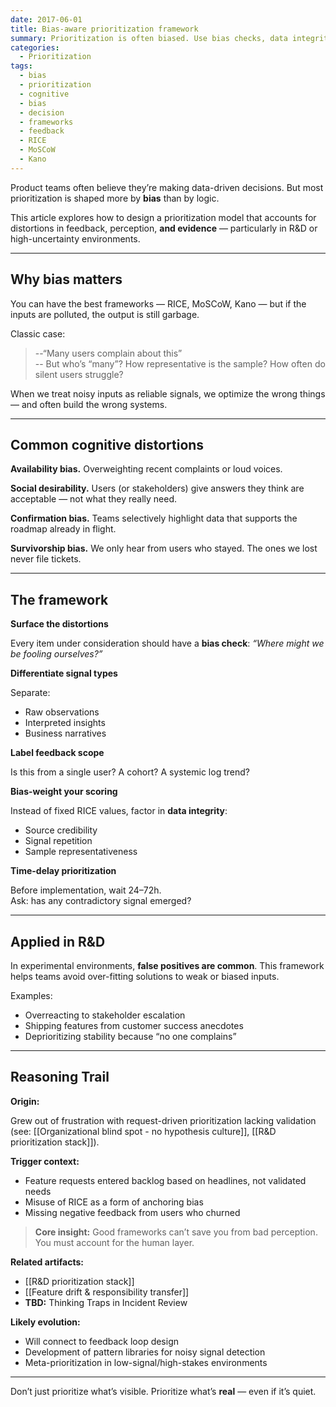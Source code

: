 ```yaml
---
date: 2017-06-01
title: Bias-aware prioritization framework
summary: Prioritization is often biased. Use bias checks, data integrity scoring, and time-delay to avoid noisy inputs and false signals in product decision-making.
categories:
  - Prioritization
tags:
  - bias
  - prioritization
  - cognitive
  - bias
  - decision
  - frameworks
  - feedback
  - RICE
  - MoSCoW
  - Kano
---
```


Product teams often believe they’re making data-driven decisions. But most prioritization is shaped more by **bias** than by logic.

This article explores how to design a prioritization model that accounts for distortions in feedback, perception, **and evidence** — particularly in R&D or high-uncertainty environments.

---

## Why bias matters

You can have the best frameworks — RICE, MoSCoW, Kano — but if the inputs are polluted, the output is still garbage.

Classic case:

> --“Many users complain about this”  
> -- But who’s “many”? How representative is the sample? How often do silent users struggle?

When we treat noisy inputs as reliable signals, we optimize the wrong things — and often build the wrong systems.

---

## Common cognitive distortions

**Availability bias.**
Overweighting recent complaints or loud voices.

**Social desirability.**
Users (or stakeholders) give answers they think are acceptable — not what they really need.

**Confirmation bias.**
Teams selectively highlight data that supports the roadmap already in flight.

**Survivorship bias.**
We only hear from users who stayed. The ones we lost never file tickets.

---

## The framework

**Surface the distortions**

Every item under consideration should have a **bias check**:  *“Where might we be fooling ourselves?”*

**Differentiate signal types**

Separate:

- Raw observations  
- Interpreted insights  
- Business narratives

**Label feedback scope**

Is this from a single user? A cohort? A systemic log trend?

**Bias-weight your scoring**

Instead of fixed RICE values, factor in **data integrity**:
- Source credibility
- Signal repetition
- Sample representativeness

**Time-delay prioritization**

Before implementation, wait 24–72h.  
Ask: has any contradictory signal emerged?

---

## Applied in R&D

In experimental environments, **false positives are common**. This framework helps teams avoid over-fitting solutions to weak or biased inputs.

Examples:

- Overreacting to stakeholder escalation  
- Shipping features from customer success anecdotes  
- Deprioritizing stability because “no one complains”

---

## Reasoning Trail

**Origin:**

Grew out of frustration with request-driven prioritization lacking validation (see: [[Organizational blind spot - no hypothesis culture]], [[R&D prioritization stack]]).

**Trigger context:**

- Feature requests entered backlog based on headlines, not validated needs  
- Misuse of RICE as a form of anchoring bias  
- Missing negative feedback from users who churned

> **Core insight:** Good frameworks can’t save you from bad perception. You must account for the human layer.

**Related artifacts:**

- [[R&D prioritization stack]]
- [[Feature drift & responsibility transfer]]
- **TBD:** Thinking Traps in Incident Review  

**Likely evolution:**

- Will connect to feedback loop design  
- Development of pattern libraries for noisy signal detection  
- Meta-prioritization in low-signal/high-stakes environments

---

Don’t just prioritize what’s visible. Prioritize what’s **real** — even if it’s quiet.
